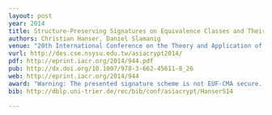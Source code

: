 ```yaml
---
layout: post
year: 2014
title: Structure-Preserving Signatures on Equivalence Classes and Their Application to Anonymous Credentials
authors: Christian Hanser, Daniel Slamanig
venue: "20th International Conference on the Theory and Application of Cryptology and Information Security - ASIACRYPT 2014"
vurl: http://des.cse.nsysu.edu.tw/asiacrypt2014/
pdf: http://eprint.iacr.org/2014/944.pdf
pub: http://dx.doi.org/10.1007/978-3-662-45611-8_26
web: http://eprint.iacr.org/2014/944
award: "Warning: The presented signature scheme is not EUF-CMA secure. Please read the Journal of Cryptology paper from 2019 instead!"
bib: http://dblp.uni-trier.de/rec/bib/conf/asiacrypt/HanserS14

---
```


